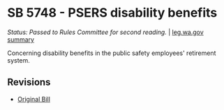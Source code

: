 # SB 5748 - PSERS disability benefits
*Status: Passed to Rules Committee for second reading.* | [leg.wa.gov summary](https://app.leg.wa.gov/billsummary?BillNumber=5748&Year=2021)

Concerning disability benefits in the public safety employees' retirement system.

## Revisions
* [Original Bill](1/)